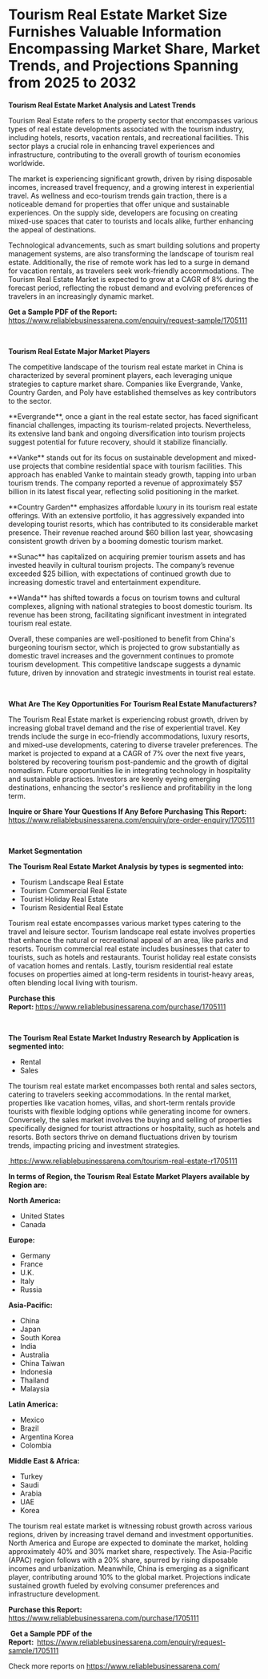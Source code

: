 <p><h1>Tourism Real Estate Market Size Furnishes Valuable Information Encompassing Market Share, Market Trends, and Projections Spanning from 2025 to 2032</h1></p><p><strong>Tourism Real Estate Market Analysis and Latest Trends</strong></p>
<p><p>Tourism Real Estate refers to the property sector that encompasses various types of real estate developments associated with the tourism industry, including hotels, resorts, vacation rentals, and recreational facilities. This sector plays a crucial role in enhancing travel experiences and infrastructure, contributing to the overall growth of tourism economies worldwide.</p><p>The market is experiencing significant growth, driven by rising disposable incomes, increased travel frequency, and a growing interest in experiential travel. As wellness and eco-tourism trends gain traction, there is a noticeable demand for properties that offer unique and sustainable experiences. On the supply side, developers are focusing on creating mixed-use spaces that cater to tourists and locals alike, further enhancing the appeal of destinations.</p><p>Technological advancements, such as smart building solutions and property management systems, are also transforming the landscape of tourism real estate. Additionally, the rise of remote work has led to a surge in demand for vacation rentals, as travelers seek work-friendly accommodations. The Tourism Real Estate Market is expected to grow at a CAGR of 8% during the forecast period, reflecting the robust demand and evolving preferences of travelers in an increasingly dynamic market.</p></p>
<p><strong>Get a Sample PDF of the Report:&nbsp;</strong> <a href="https://www.reliablebusinessarena.com/enquiry/request-sample/1705111?utm_campaign=1998&utm_medium=2&utm_source=Github&utm_content=ia&utm_term=09012025&utm_id=tourism-real-estate">https://www.reliablebusinessarena.com/enquiry/request-sample/1705111</a></p>
<p>&nbsp;</p>
<p><strong>Tourism Real Estate Major Market Players</strong></p>
<p><p>The competitive landscape of the tourism real estate market in China is characterized by several prominent players, each leveraging unique strategies to capture market share. Companies like Evergrande, Vanke, Country Garden, and Poly have established themselves as key contributors to the sector.</p><p>**Evergrande**, once a giant in the real estate sector, has faced significant financial challenges, impacting its tourism-related projects. Nevertheless, its extensive land bank and ongoing diversification into tourism projects suggest potential for future recovery, should it stabilize financially.</p><p>**Vanke** stands out for its focus on sustainable development and mixed-use projects that combine residential space with tourism facilities. This approach has enabled Vanke to maintain steady growth, tapping into urban tourism trends. The company reported a revenue of approximately $57 billion in its latest fiscal year, reflecting solid positioning in the market.</p><p>**Country Garden** emphasizes affordable luxury in its tourism real estate offerings. With an extensive portfolio, it has aggressively expanded into developing tourist resorts, which has contributed to its considerable market presence. Their revenue reached around $60 billion last year, showcasing consistent growth driven by a booming domestic tourism market.</p><p>**Sunac** has capitalized on acquiring premier tourism assets and has invested heavily in cultural tourism projects. The company’s revenue exceeded $25 billion, with expectations of continued growth due to increasing domestic travel and entertainment expenditure.</p><p>**Wanda** has shifted towards a focus on tourism towns and cultural complexes, aligning with national strategies to boost domestic tourism. Its revenue has been strong, facilitating significant investment in integrated tourism real estate.</p><p>Overall, these companies are well-positioned to benefit from China's burgeoning tourism sector, which is projected to grow substantially as domestic travel increases and the government continues to promote tourism development. This competitive landscape suggests a dynamic future, driven by innovation and strategic investments in tourist real estate.</p></p>
<p>&nbsp;</p>
<p><strong>What Are The Key Opportunities For Tourism Real Estate Manufacturers?</strong></p>
<p><p>The Tourism Real Estate market is experiencing robust growth, driven by increasing global travel demand and the rise of experiential travel. Key trends include the surge in eco-friendly accommodations, luxury resorts, and mixed-use developments, catering to diverse traveler preferences. The market is projected to expand at a CAGR of 7% over the next five years, bolstered by recovering tourism post-pandemic and the growth of digital nomadism. Future opportunities lie in integrating technology in hospitality and sustainable practices. Investors are keenly eyeing emerging destinations, enhancing the sector's resilience and profitability in the long term.</p></p>
<p><strong>Inquire or Share Your Questions If Any Before Purchasing This Report:</strong> <a href="https://www.reliablebusinessarena.com/enquiry/pre-order-enquiry/1705111?utm_campaign=1998&utm_medium=2&utm_source=Github&utm_content=ia&utm_term=09012025&utm_id=tourism-real-estate">https://www.reliablebusinessarena.com/enquiry/pre-order-enquiry/1705111</a></p>
<p>&nbsp;</p>
<p><strong>Market Segmentation</strong></p>
<p><strong>The Tourism Real Estate Market Analysis by types is segmented into:</strong></p>
<p><ul><li>Tourism Landscape Real Estate</li><li>Tourism Commercial Real Estate</li><li>Tourist Holiday Real Estate</li><li>Tourism Residential Real Estate</li></ul></p>
<p><p>Tourism real estate encompasses various market types catering to the travel and leisure sector. Tourism landscape real estate involves properties that enhance the natural or recreational appeal of an area, like parks and resorts. Tourism commercial real estate includes businesses that cater to tourists, such as hotels and restaurants. Tourist holiday real estate consists of vacation homes and rentals. Lastly, tourism residential real estate focuses on properties aimed at long-term residents in tourist-heavy areas, often blending local living with tourism.</p></p>
<p><strong>Purchase this Report:&nbsp;</strong><a href="https://www.reliablebusinessarena.com/purchase/1705111?utm_campaign=1998&utm_medium=2&utm_source=Github&utm_content=ia&utm_term=09012025&utm_id=tourism-real-estate">https://www.reliablebusinessarena.com/purchase/1705111</a></p>
<p>&nbsp;</p>
<p><strong>The Tourism Real Estate Market Industry Research by Application is segmented into:</strong></p>
<p><ul><li>Rental</li><li>Sales</li></ul></p>
<p><p>The tourism real estate market encompasses both rental and sales sectors, catering to travelers seeking accommodations. In the rental market, properties like vacation homes, villas, and short-term rentals provide tourists with flexible lodging options while generating income for owners. Conversely, the sales market involves the buying and selling of properties specifically designed for tourist attractions or hospitality, such as hotels and resorts. Both sectors thrive on demand fluctuations driven by tourism trends, impacting pricing and investment strategies.</p></p>
<p><a href="https://www.reliablebusinessarena.com/tourism-real-estate-r1705111?utm_campaign=1998&utm_medium=2&utm_source=Github&utm_content=ia&utm_term=09012025&utm_id=tourism-real-estate">&nbsp;https://www.reliablebusinessarena.com/tourism-real-estate-r1705111</a></p>
<p><strong>In terms of Region, the Tourism Real Estate Market Players available by Region are:</strong></p>
<p>
    <p> <strong> North America: </strong>
        <ul>
            <li>United States</li>
            <li>Canada</li>
        </ul>
        </p> 
    <p> <strong> Europe: </strong>
        <ul>
            <li>Germany</li>
            <li>France</li>
            <li>U.K.</li>
            <li>Italy</li>
            <li>Russia</li>
        </ul>
        </p> 
    <p> <strong> Asia-Pacific: </strong>
        <ul>
            <li>China</li>
            <li>Japan</li>
            <li>South Korea</li>
            <li>India</li>
            <li>Australia</li>
            <li>China Taiwan</li>
            <li>Indonesia</li>
            <li>Thailand</li>
            <li>Malaysia</li>
        </ul>
        </p> 
    <p> <strong> Latin America: </strong>
        <ul>
            <li>Mexico</li>
            <li>Brazil</li>
            <li>Argentina Korea</li>
            <li>Colombia</li>
        </ul>
        </p> 
    <p> <strong> Middle East & Africa: </strong>
        <ul>
            <li>Turkey</li>
            <li>Saudi</li>
            <li>Arabia</li>
            <li>UAE</li>
            <li>Korea</li>
        </ul>
    </p>
    </p>
<p><p>The tourism real estate market is witnessing robust growth across various regions, driven by increasing travel demand and investment opportunities. North America and Europe are expected to dominate the market, holding approximately 40% and 30% market share, respectively. The Asia-Pacific (APAC) region follows with a 20% share, spurred by rising disposable incomes and urbanization. Meanwhile, China is emerging as a significant player, contributing around 10% to the global market. Projections indicate sustained growth fueled by evolving consumer preferences and infrastructure development.</p></p>
<p><strong>Purchase this Report: </strong><a href="https://www.reliablebusinessarena.com/purchase/1705111?utm_campaign=1998&utm_medium=2&utm_source=Github&utm_content=ia&utm_term=09012025&utm_id=tourism-real-estate">https://www.reliablebusinessarena.com/purchase/1705111</a></p>
<p>&nbsp;<strong>Get a Sample PDF of the Report:&nbsp;&nbsp;</strong><a href="https://www.reliablebusinessarena.com/enquiry/request-sample/1705111?utm_campaign=1998&utm_medium=2&utm_source=Github&utm_content=ia&utm_term=09012025&utm_id=tourism-real-estate">https://www.reliablebusinessarena.com/enquiry/request-sample/1705111</a></p>
<p><strong></strong></p>
<p>Check more reports on <a href="https://www.reliablebusinessarena.com/?utm_campaign=1998&utm_medium=2&utm_source=Github&utm_content=ia&utm_term=09012025&utm_id=tourism-real-estate">https://www.reliablebusinessarena.com/</a></p>